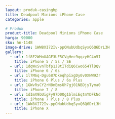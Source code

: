 ```yaml
---
layout: produk-casinghp
title: Deadpool Minions iPhone Case
categories: apple

# Produk
product-title: Deadpool Minions iPhone Case
harga: 90000
sku: hn-1148
image-drive: 1WW8XI72Iv-ppONubUdbqSyxQ6Q6DrL3H
gallery:
  - url: 1f8F2WHnUAGF3UF5CVgHec9qqzyHC4n5I
    title: iPhone 5 / 5s / SE
  - url: 1dqWxSvnTbfp1J8tITdiQ6Cwo654TlDQv
    title: iPhone 6 / 6s
  - url: 1l7M6q-Dgu687DkeqhpixgDy0v0XNW9Zr
    title: iPhone 6 Plus / 6s Plus
  - url: 1GWvRsCY2rN8nEmsUh7gj01NBDjyTyma0
    title: iPhone 7 / 8
  - url: 1dImX9bUigFy97D0Og1blmiEqtmYDFkNd
    title: iPhone 7 Plus / 8 Plus
  - url: 1WW8XI72Iv-ppONubUdbqSyxQ6Q6DrL3H
    title: iPhone X
---
```

